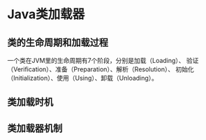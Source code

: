 # Java类加载器

## 类的生命周期和加载过程

一个类在JVM里的生命周期有7个阶段，分别是加载（Loading）、
验证（Verification）、准备（Preparation）、解析（Resolution）、
初始化（Initialization）、使用（Using）、卸载（Unloading）。

## 类加载时机

## 类加载器机制



